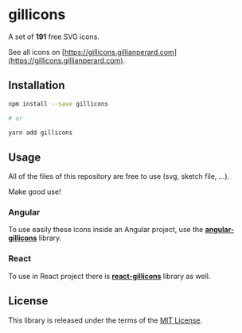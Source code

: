 # gillicons

A set of **191** free SVG icons.

See all icons on [https://gillicons.gillianperard.com](https://gillicons.gillianperard.com).

## Installation

```sh
npm install --save gillicons

# or

yarn add gillicons
```

## Usage

All of the files of this repository are free to use (svg, sketch file, ...).

Make good use!

### Angular

To use easily these icons inside an Angular project, use the **[angular-gillicons](https://www.npmjs.com/package/angular-gillicons)** library.

### React

To use in React project there is **[react-gillicons](https://www.npmjs.com/package/react-gillicons)** library as well.

## License

This library is released under the terms of the [MIT License](LICENSE).
